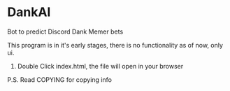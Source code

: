 # DankAI
 Bot to predict Discord Dank Memer bets

This program is in it's early stages, there is no functionality as of now, only ui.

1. Double Click index.html, the file will open in your browser

P.S. Read COPYING for copying info
